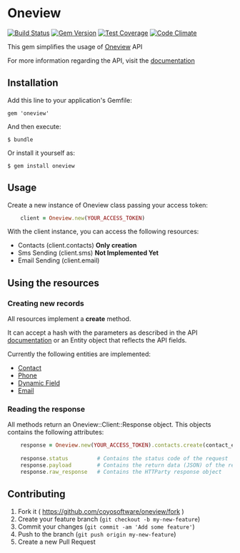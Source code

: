 # Oneview

[![Build Status](https://travis-ci.org/coyosoftware/oneview.svg?branch=master)](https://travis-ci.org/coyosoftware/oneview) [![Gem Version](https://badge.fury.io/rb/oneview.svg)](http://badge.fury.io/rb/oneview) [![Test Coverage](https://codeclimate.com/github/coyosoftware/oneview/badges/coverage.svg)](https://codeclimate.com/github/coyosoftware/oneview) [![Code Climate](https://codeclimate.com/github/coyosoftware/oneview/badges/gpa.svg)](https://codeclimate.com/github/coyosoftware/oneview)

This gem simplifies the usage of [Oneview](http://www.oneview.com.br/) API

For more information regarding the API, visit the [documentation]

## Installation

Add this line to your application's Gemfile:

    gem 'oneview'

And then execute:

    $ bundle

Or install it yourself as:

    $ gem install oneview

## Usage

Create a new instance of Oneview class passing your access token:

```ruby
	client = Oneview.new(YOUR_ACCESS_TOKEN)
```	

With the client instance, you can access the following resources:

* Contacts (client.contacts) **Only creation**
* Sms Sending (client.sms) **Not Implemented Yet**
* Email Sending (client.email)

## Using the resources
### Creating new records
All resources implement a **create** method.

It can accept a hash with the parameters as described in the API [documentation] or an Entity object that reflects the API fields.

Currently the following entities are implemented:

* [Contact](lib/oneview/entity/contact.rb)
* [Phone](lib/oneview/entity/phone.rb)
* [Dynamic Field](lib/oneview/entity/dynamic_field.rb)
* [Email](lib/oneview/entity/email.rb)

### Reading the response
All methods return an Oneview::Client::Response object. This objects contains the following attributes:

```ruby
	response = Oneview.new(YOUR_ACCESS_TOKEN).contacts.create(contact_entity)
	
	response.status			# Contains the status code of the request
	response.payload		# Contains the return data (JSON) of the request
	response.raw_response	# Contains the HTTParty response object
```

## Contributing

1. Fork it ( https://github.com/coyosoftware/oneview/fork )
2. Create your feature branch (`git checkout -b my-new-feature`)
3. Commit your changes (`git commit -am 'Add some feature'`)
4. Push to the branch (`git push origin my-new-feature`)
5. Create a new Pull Request

[documentation]: http://coyosoftware.github.io/
